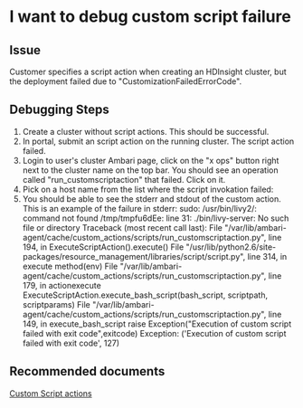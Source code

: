 # I want to debug custom script failure

## **Issue**
 Customer specifies a script action when creating an HDInsight cluster, but the deployment failed due to "CustomizationFailedErrorCode".
 
## **Debugging Steps**
 1. Create a cluster without script actions. This should be successful.
 2. In portal, submit an script action on the running cluster. The script action failed.
 3. Login to user's cluster Ambari page, click on the "x ops" button right next to the cluster name on the top bar. You should see an operation called "run_customscriptaction" that failed. Click on it.
 4. Pick on a host name from the list where the script invokation failed:
 5. You should be able to see the stderr and stdout of the custom action. This is an example of the failure in stderr:
     sudo: /usr/bin/livy2/: command not found
    /tmp/tmpfu6dEe: line 31: ./bin/livy-server: No such file or directory
    Traceback (most recent call last):
      File "/var/lib/ambari-agent/cache/custom_actions/scripts/run_customscriptaction.py", line 194, in <module>
        ExecuteScriptAction().execute()
      File "/usr/lib/python2.6/site-packages/resource_management/libraries/script/script.py", line 314, in execute
        method(env)
      File "/var/lib/ambari-agent/cache/custom_actions/scripts/run_customscriptaction.py", line 179, in actionexecute
        ExecuteScriptAction.execute_bash_script(bash_script, scriptpath, scriptparams)
      File "/var/lib/ambari-agent/cache/custom_actions/scripts/run_customscriptaction.py", line 149, in execute_bash_script
        raise Exception("Execution of custom script failed with exit code",exitcode)
    Exception: ('Execution of custom script failed with exit code', 127)
 
## **Recommended documents**
[Custom Script actions](https://docs.microsoft.com/azure/hdinsight/hdinsight-hadoop-customize-cluster-linux)<br>
